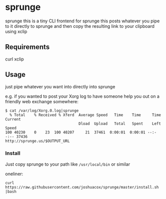 # sprunge

sprunge this is a tiny CLI frontend for sprunge
this posts whatever you pipe to it directly to sprunge
and then copy the resulting link to your clipboard using xclip

## Requirements
curl
xclip

## Usage

just pipe whatever you want into directly into sprunge 

e.g. if you wanted to post your Xorg log to have someone help you out on a friendly web exchange somewhere:
```
$ cat /var/log/Xorg.0.log|sprunge
  % Total    % Received % Xferd  Average Speed   Time    Time     Time  Current
                                 Dload  Upload   Total   Spent    Left  Speed
100 40230    0    23  100 40207     21  37461  0:00:01  0:00:01 --:--:-- 37436
http://sprunge.us/$OUTPUT_URL
```

### Install

Just copy sprunge to your path like `/usr/local/bin` or similar


oneliner:
```
curl https://raw.githubusercontent.com/joshuacox/sprunge/master/install.sh |bash
```
